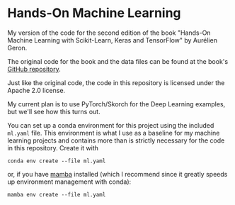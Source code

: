 # Hands-On Machine Learning

My version of the code for the second edition of the book "Hands-On Machine
Learning with Scikit-Learn, Keras and TensorFlow" by Aurélien Geron.

The original code for the book and the data files can be found at the book's
[GitHub repository](https://github.com/ageron/handson-ml2).

Just like the original code, the code in this repository is licensed under the
Apache 2.0 license.

My current plan is to use PyTorch/Skorch for the Deep Learning examples, but
we'll see how this turns out.

You can set up a conda environment for this project using the included
`ml.yaml` file. This environment is what I use as a baseline for my machine
learning projects and contains more than is strictly necessary for the code
in this repository. Create it with

```shell
conda env create --file ml.yaml
```

or, if you have [mamba](https://github.com/mamba-org/mamba) installed (which I
recommend since it greatly speeds up environment management with conda):

```shell
mamba env create --file ml.yaml
```


